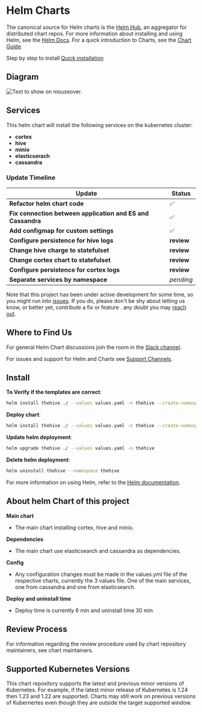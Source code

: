 # Helm Charts


The canonical source for Helm charts is the [Helm Hub](https://hub.helm.sh/), an aggregator for distributed chart repos.
For more information about installing and using Helm, see the
[Helm Docs](https://helm.sh/docs/). For a quick introduction to Charts, see the [Chart Guide](https://helm.sh/docs/topics/charts/).

Step by step to install [Quick installation](https://github.com/StrangeBeeCorp/helm-charts/tree/feature/add-cassandra-official-chart#install)

## Diagram
![](https://res.cloudinary.com/drtwg9pdt/image/upload/v1655287944/diagram_iiqfzr.png "Text to show on mouseover").

## Services

This helm chart will install the following services on the kubernetes cluster:

- **cortex**
- **hive**
- **minio**
- **elasticserach**
- **cassandra**

### Update Timeline

| Update                                                      | Status             |
| ----------------------------------------------------------- | ------------------ |
| **Refactor helm chart code**                                | :white_check_mark: |
| **Fix connection between application and ES and Cassandra** | :white_check_mark: |
| **Add configmap for custom settings**                       | :white_check_mark: |
| **Configure persistence for hive logs**                     | **review**         |
| **Change hive charge to statefulset**                       | **review**         |
| **Change cortex chart to statefulset**                      | **review**         |
| **Configure persistence for cortex logs**                   | **review**         |
| **Separate services by namespace**                          | _pending_          |

Note that this project has been under active development for some time, so you might run into [issues](https://github.com/StrangeBeeCorp/helm-charts/issues). If you do, please don't be shy about letting us know, or better yet, contribute a fix or feature . any doubt you may [reach out](#where-to-find-us).

## Where to Find Us

For general Helm Chart discussions join the room in the [Slack channel](https://ezops.slack.com/archives/C03DH7JBADR).

For issues and support for Helm and Charts see [Support Channels](CONTRIBUTING.md#support-channels).

## Install

**To Verify if the templates are correct**:

```bash
helm install thehive ./ --values values.yaml -n thehive --create-namespace --dry-run --debug
```

**Deploy chart**:

```bash
helm install thehive ./ --values values.yaml -n thehive --create-namespace
```

**Update helm deployment**:

```bash
helm upgrade thehive ./ --values values.yaml -n thehive
```

**Delete helm deployment**:

```bash
helm uninstall thehive --namespace thehive
```

For more information on using Helm, refer to the [Helm documentation](https://github.com/kubernetes/helm#docs).

## About helm Chart of this project

**Main chart**
- The main chart installing cortex, hive and minio.

**Dependencies**
- The main chart use elasticsearch and cassandra as dependencies.

**Config**
 - Any configuration changes must be made in the values.yml file of the respective charts, currently the 3 values ​​file. One of the main services, one from cassandra and one from elasticsearch.

**Deploy and uninstall time**
 - Deploy time is currently 6 min and uninstall time 30 min

## Review Process

For information regarding the review procedure used by chart repository maintainers, see chart maintainers.

## Supported Kubernetes Versions

This chart repository supports the latest and previous minor versions of Kubernetes. For example, if the latest minor release of Kubernetes is 1.24 then 1.23 and 1.22 are supported. Charts may still work on previous versions of Kubernertes even though they are outside the target supported window.
